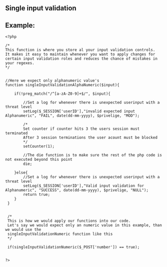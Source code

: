 
Single input validation
-------

## Example:

    <?php
	
	/*
	This function is where you store al your input validation controls. 
	It makes it easy to maintain whenever you want to apply changes for 
	certain input validation roles and reduces the chance of mistakes in your regexes.
	*/
	
	
	//Here we expect only alphanumeric value's
	function singleInputValidationAlphaNumeric($input){
	
		if(!preg_match("/^[a-zA-Z0-9]+$/", $input){
		
			//Set a log for whenever there is unexpected userinput with a threat level
			setLog($_SESSION['userID'],"invalid expected input Alphanumeric", "FAIL", date(dd-mm-yyyy), $privelige, "MOD");
	
			/*
			Set counter if counter hits 3 the users session must terminated
			After 3 session terminations the user acount must be blocked
			*/			
			setCounter(1);
			
			//The die function is to make sure the rest of the php code is not executed beyond this point
			die;
			
		}else{
			//Set a log for whenever there is unexpected userinput with a threat level
			setLog($_SESSION['userID'],"Valid input validation for Alphanumeric", "SUCCESS", date(dd-mm-yyyy), $privelige, "NULL");
			return true;
		}
     }
    
     
     /*
     This is how we would apply our functions into our code.
	 Let's say we would expect only an numeric value in this example, than we would use the 
	 singleInputValidationNumeric function like this
	 */
	 
	 if(singleInputValidationNumeric($_POST['number']) == true);
	 
     
	?>